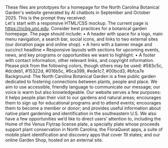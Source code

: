 These files are prototpyes for a homepage for the North Carolina Botanical Garden's website generated by AI chatbots in September and October 2025. This is the prompt they received:<br />
Let's start with a responsive HTML/CSS mockup. The current page is https://ncbg.unc.edu. Consider best practices for a botanical garden homepage. The page should include: • A header with space for a logo, main menu navigation, a search bar, social icons, and links to two external sites (our donation page and online shop). • A hero with a banner image and succinct headline • Responsive layouts with sections for upcoming events, news, and key programs or opportunities we want to highlight. • A footer with contact information, other relevant links, and copyright information. Please pick from the following colors, though others may be used:
#583c5c, #dcdeb1, #15322d,  #016b5c, #6ca399, #ede1c7, #00bcd3, #bfca7e
Background: The North Carolina Botanical Garden is a free public garden dedicated to fostering connections between plants, people and place. We aim to use accessible, friendly language to communicate our message; our voice is warm but also knowledgeable. Our website serves a few purposes: it helps people plan their visit to our gardens and natural areas; encourages them to sign up for educational programs and to attend events; encourages them to become a member or donor; and provides useful information about native plant gardening and identification in the southeastern U.S. We also have a few opportunities we’d like to direct users’ attention to, including the Home of the Venus Flytrap license plate, a specialty plate whose proceeds support plant conservation in North Carolina; the FloraQuest apps, a suite of mobile plant identification and discovery apps that cover 19 states; and our online Garden Shop, hosted on an external site.
